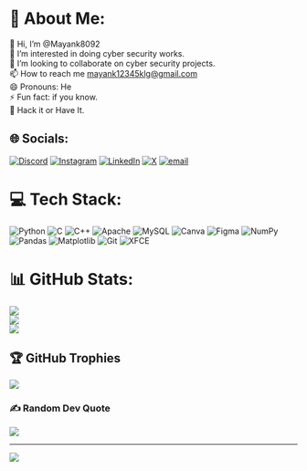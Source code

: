 # 💫 About Me:
👋 Hi, I’m @Mayank8092<br>👀 I’m interested in doing cyber security works.<br>💞️ I’m looking to collaborate on cyber security projects.<br>📫 How to reach me mayank12345klg@gmail.com<br>😄 Pronouns: He<br>⚡ Fun fact: if you know.<br>🧩 Hack it or Have It.


## 🌐 Socials:
[![Discord](https://img.shields.io/badge/Discord-%237289DA.svg?logo=discord&logoColor=white)](https://discord.gg/https://discord.gg/3Y39Mn7y) [![Instagram](https://img.shields.io/badge/Instagram-%23E4405F.svg?logo=Instagram&logoColor=white)](https://instagram.com/https://www.instagram.com/mayank_sinha_8092?igsh=cXZrejBxZGVvdnRx) [![LinkedIn](https://img.shields.io/badge/LinkedIn-%230077B5.svg?logo=linkedin&logoColor=white)](https://linkedin.com/in/https://www.linkedin.com/in/mayank-raj11) [![X](https://img.shields.io/badge/X-black.svg?logo=X&logoColor=white)](https://x.com/https://x.com/MayankRaj197560?t=Jmt9DAOa5f0nPAXb2sM76Q&s=09) [![email](https://img.shields.io/badge/Email-D14836?logo=gmail&logoColor=white)](mailto:mayank12345klg@gmail.com) 

# 💻 Tech Stack:
![Python](https://img.shields.io/badge/python-3670A0?style=flat&logo=python&logoColor=ffdd54) ![C](https://img.shields.io/badge/c-%2300599C.svg?style=flat&logo=c&logoColor=white) ![C++](https://img.shields.io/badge/c++-%2300599C.svg?style=flat&logo=c%2B%2B&logoColor=white) ![Apache](https://img.shields.io/badge/apache-%23D42029.svg?style=flat&logo=apache&logoColor=white) ![MySQL](https://img.shields.io/badge/mysql-4479A1.svg?style=flat&logo=mysql&logoColor=white) ![Canva](https://img.shields.io/badge/Canva-%2300C4CC.svg?style=flat&logo=Canva&logoColor=white) ![Figma](https://img.shields.io/badge/figma-%23F24E1E.svg?style=flat&logo=figma&logoColor=white) ![NumPy](https://img.shields.io/badge/numpy-%23013243.svg?style=flat&logo=numpy&logoColor=white) ![Pandas](https://img.shields.io/badge/pandas-%23150458.svg?style=flat&logo=pandas&logoColor=white) ![Matplotlib](https://img.shields.io/badge/Matplotlib-%23ffffff.svg?style=flat&logo=Matplotlib&logoColor=black) ![Git](https://img.shields.io/badge/git-%23F05033.svg?style=flat&logo=git&logoColor=white) ![XFCE](https://img.shields.io/badge/XFCE-%232284F2.svg?style=flat&logo=xfce&logoColor=white)
# 📊 GitHub Stats:
![](https://github-readme-stats.vercel.app/api?username=Mayank8092&theme=nightowl&hide_border=false&include_all_commits=false&count_private=false)<br/>
![](https://github-readme-streak-stats.herokuapp.com/?user=Mayank8092&theme=nightowl&hide_border=false)<br/>
![](https://github-readme-stats.vercel.app/api/top-langs/?username=Mayank8092&theme=nightowl&hide_border=false&include_all_commits=false&count_private=false&layout=compact)

## 🏆 GitHub Trophies
![](https://github-profile-trophy.vercel.app/?username=Mayank8092&theme=radical&no-frame=false&no-bg=true&margin-w=4)

### ✍️ Random Dev Quote
![](https://quotes-github-readme.vercel.app/api?type=horizontal&theme=tokyonight)

---
[![](https://visitcount.itsvg.in/api?id=Mayank8092&icon=1&color=9)](https://visitcount.itsvg.in)

